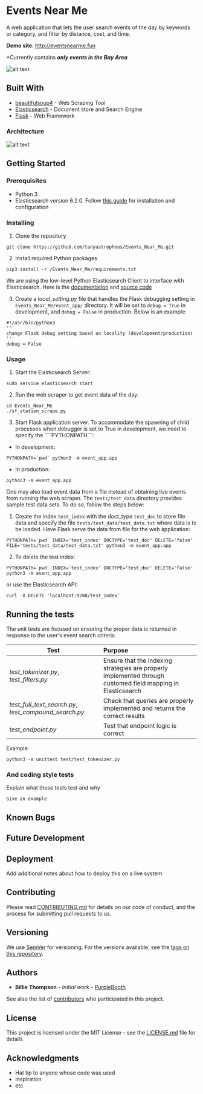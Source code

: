 # Events Near Me

A web application that lets the user search events of the day by keywords or category, and filter by distance, cost, and time. 

**Demo site**: <http://eventsnearme.fun>

*Currently contains **_only events in the Bay Area_**

![alt text](https://i.imgur.com/BmU6dzT.png)

## Built With

* [beautifulsoup4](https://www.crummy.com/software/BeautifulSoup/bs4/doc/) - Web Scraping Tool
* [Elasticsearch](https://www.elastic.co/) - Document store and Search Engine
* [Flask](http://flask.pocoo.org/) - Web Framework

### Architecture
![alt text](https://i.imgur.com/awzPV2w.png)

## Getting Started

### Prerequisites

* Python 3
* Elasticsearch version 6.2.0.  Follow [this guide](https://www.digitalocean.com/community/tutorials/how-to-install-and-configure-elasticsearch-on-ubuntu-14-04) for installation and configuration

### Installing

1. Clone the repository
```
git clone https://github.com/tanyastropheus/Events_Near_Me.git
```

2. Install required Python packages
```
pip3 install -r /Events_Near_Me/requirements.txt
```
We are using the low-level Python Elasticsearch Client to interface with Elasticsearch.  Here is the [documentation](https://elasticsearch-py.readthedocs.io/en/master/) and [source code](https://elasticsearch-py.readthedocs.io/en/master/)

3. Create a *local_setting.py* file that handles the Flask debugging setting in ```Events_Near_Me/event_app/``` directory.  It will be set to ```debug = True``` in development, and ```debug = False``` in production.  Below is an example:

```
#!/usr/bin/python3
'''
change Flask debug setting based on locality (development/production)
'''
debug = False
```

### Usage

1. Start the Elasticsearch Server:
```
sudo service elasticsearch start
```

2. Run the web scraper to get event data of the day:
```
cd Events_Near_Me
./sf_station_scrape.py
```

3. Start Flask application server.  To accommodate the spawning of child processes when debugger is set to True in development, we need to specify the ````PYTHONPATH```:

* In development:
```
PYTHONPATH=`pwd` python3 -m event_app.app
```
* In production:
```
python3 -m event_app.app
```

One may also load event data from a file instead of obtaining live events from running the web scraper.  The ```tests/test_data``` directory provides sample test data sets.  To do so, follow the steps below:

1.  Create the index ```test_index``` with the doct_type ```test_doc``` to store file data and specify the file ```tests/test_data/test_data.txt``` where data is to be loaded.  Have Flask serve the data from file for the web application:

```
PYTHONPATH=`pwd` INDEX='test_index' DOCTYPE='test_doc' DELETE='false' FILE='tests/test_data/test_data.txt' python3 -m event_app.app
```

2. To delete the test index:

```
PYTHONPATH=`pwd` INDEX='test_index' DOCTYPE='test_doc' DELETE='false'  python3 -m event_app.app
```
or use the Elasticsearch API:

```
curl -X DELETE 'localhost:9200/test_index'
```

## Running the tests

The unit tests are focused on ensuring the proper data is returned in response to the user's event search criteria.

| Test                                                  | Purpose                                                                                                      |
| ------------------------------------------------------|:-------------------------------------------------------------------------------------------------------------|
| *test_tokenizer.py*, *test_filters.py*                | Ensure that the indexing strategies are properly implemented through customed field mapping in Elasticsearch |
| *test_full_text_search.py*, *test_compound_search.py* | Check that queries are properly implemented and returns the correct results                                  |
| *test_endpoint.py*                                    | Test that endpoint logic is correct                                                                          |

Example:

```
python3 -m unittest test/test_tokenizer.py
```

### And coding style tests

Explain what these tests test and why

```
Give an example
```

## Known Bugs

## Future Development

## Deployment

Add additional notes about how to deploy this on a live system


## Contributing

Please read [CONTRIBUTING.md](https://gist.github.com/PurpleBooth/b24679402957c63ec426) for details on our code of conduct, and the process for submitting pull requests to us.

## Versioning

We use [SemVer](http://semver.org/) for versioning. For the versions available, see the [tags on this repository](https://github.com/your/project/tags). 

## Authors

* **Billie Thompson** - *Initial work* - [PurpleBooth](https://github.com/PurpleBooth)

See also the list of [contributors](https://github.com/your/project/contributors) who participated in this project.

## License

This project is licensed under the MIT License - see the [LICENSE.md](LICENSE.md) file for details

## Acknowledgments

* Hat tip to anyone whose code was used
* Inspiration
* etc
